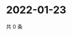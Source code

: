 # 2022-01-23

共 0 条

<!-- BEGIN WEIBO -->
<!-- 最后更新时间 Sun Jan 23 2022 05:11:12 GMT+0800 (China Standard Time) -->

<!-- END WEIBO -->
